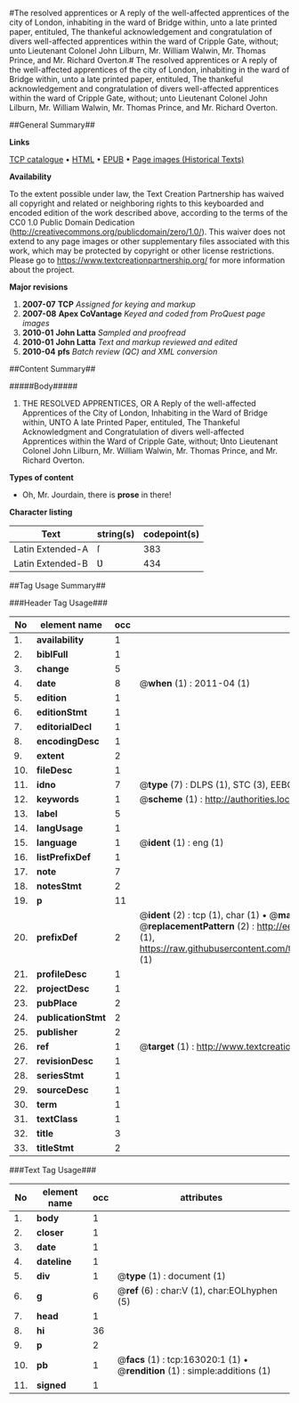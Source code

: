 #The resolved apprentices or A reply of the well-affected apprentices of the city of London, inhabiting in the ward of Bridge within, unto a late printed paper, entituled, The thankeful acknowledgement and congratulation of divers well-affected apprentices within the ward of Cripple Gate, without; unto Lieutenant Colonel John Lilburn, Mr. William Walwin, Mr. Thomas Prince, and Mr. Richard Overton.#
The resolved apprentices or A reply of the well-affected apprentices of the city of London, inhabiting in the ward of Bridge within, unto a late printed paper, entituled, The thankeful acknowledgement and congratulation of divers well-affected apprentices within the ward of Cripple Gate, without; unto Lieutenant Colonel John Lilburn, Mr. William Walwin, Mr. Thomas Prince, and Mr. Richard Overton.

##General Summary##

**Links**

[TCP catalogue](http://www.ota.ox.ac.uk/tcp/)  • 
[HTML](http://tei.it.ox.ac.uk/tcp/Texts-HTML/free/A91/A91706.html)  • 
[EPUB](http://tei.it.ox.ac.uk/tcp/Texts-EPUB/free/A91/A91706.epub) • 
[Page images (Historical Texts)](https://historicaltexts.jisc.ac.uk/eebo-99869865e)

**Availability**

To the extent possible under law, the Text Creation Partnership has waived all copyright and related or neighboring rights to this keyboarded and encoded edition of the work described above, according to the terms of the CC0 1.0 Public Domain Dedication (http://creativecommons.org/publicdomain/zero/1.0/). This waiver does not extend to any page images or other supplementary files associated with this work, which may be protected by copyright or other license restrictions. Please go to https://www.textcreationpartnership.org/ for more information about the project.

**Major revisions**

1. __2007-07__ __TCP__ *Assigned for keying and markup*
1. __2007-08__ __Apex CoVantage__ *Keyed and coded from ProQuest page images*
1. __2010-01__ __John Latta__ *Sampled and proofread*
1. __2010-01__ __John Latta__ *Text and markup reviewed and edited*
1. __2010-04__ __pfs__ *Batch review (QC) and XML conversion*

##Content Summary##

#####Body#####

1. THE RESOLVED APPRENTICES, OR A Reply of the well-affected Apprentices of the City of London, Inhabiting in the Ward of Bridge within, UNTO A late Printed Paper, entituled, The Thankeful Acknowledgment and Congratulation of divers well-affected Apprentices within the Ward of Cripple Gate, without; Ʋnto Lieutenant Colonel John Lilburn, Mr. William Walwin, Mr. Thomas Prince, and Mr. Richard Overton.

**Types of content**

  * Oh, Mr. Jourdain, there is **prose** in there!

**Character listing**


|Text|string(s)|codepoint(s)|
|---|---|---|
|Latin Extended-A|ſ|383|
|Latin Extended-B|Ʋ|434|

##Tag Usage Summary##

###Header Tag Usage###

|No|element name|occ|attributes|
|---|---|---|---|
|1.|__availability__|1||
|2.|__biblFull__|1||
|3.|__change__|5||
|4.|__date__|8| @__when__ (1) : 2011-04 (1)|
|5.|__edition__|1||
|6.|__editionStmt__|1||
|7.|__editorialDecl__|1||
|8.|__encodingDesc__|1||
|9.|__extent__|2||
|10.|__fileDesc__|1||
|11.|__idno__|7| @__type__ (7) : DLPS (1), STC (3), EEBO-CITATION (1), PROQUEST (1), VID (1)|
|12.|__keywords__|1| @__scheme__ (1) : http://authorities.loc.gov/ (1)|
|13.|__label__|5||
|14.|__langUsage__|1||
|15.|__language__|1| @__ident__ (1) : eng (1)|
|16.|__listPrefixDef__|1||
|17.|__note__|7||
|18.|__notesStmt__|2||
|19.|__p__|11||
|20.|__prefixDef__|2| @__ident__ (2) : tcp (1), char (1)  •  @__matchPattern__ (2) : ([0-9\-]+):([0-9IVX]+) (1), (.+) (1)  •  @__replacementPattern__ (2) : http://eebo.chadwyck.com/downloadtiff?vid=$1&page=$2 (1), https://raw.githubusercontent.com/textcreationpartnership/Texts/master/tcpchars.xml#$1 (1)|
|21.|__profileDesc__|1||
|22.|__projectDesc__|1||
|23.|__pubPlace__|2||
|24.|__publicationStmt__|2||
|25.|__publisher__|2||
|26.|__ref__|1| @__target__ (1) : http://www.textcreationpartnership.org/docs/. (1)|
|27.|__revisionDesc__|1||
|28.|__seriesStmt__|1||
|29.|__sourceDesc__|1||
|30.|__term__|1||
|31.|__textClass__|1||
|32.|__title__|3||
|33.|__titleStmt__|2||


###Text Tag Usage###

|No|element name|occ|attributes|
|---|---|---|---|
|1.|__body__|1||
|2.|__closer__|1||
|3.|__date__|1||
|4.|__dateline__|1||
|5.|__div__|1| @__type__ (1) : document (1)|
|6.|__g__|6| @__ref__ (6) : char:V (1), char:EOLhyphen (5)|
|7.|__head__|1||
|8.|__hi__|36||
|9.|__p__|2||
|10.|__pb__|1| @__facs__ (1) : tcp:163020:1 (1)  •  @__rendition__ (1) : simple:additions (1)|
|11.|__signed__|1||
